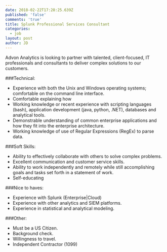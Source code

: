 ```yaml
---
date: 2018-02-22T17:28:25.639Z
published: 'false'
comments: 'true'
title: Splunk Professional Services Consultant
categories:
  - job
layout: post
author: JD
---
```

Advon Analytics is looking to partner with talented, client-focused, IT professionals and consultants to deliver complex solutions to our customers.  

###Technical:
- Experience with both the Unix and Windows operating systems; comfortable on the command line interface.
- Comfortable explaining how 
- Working knowledge or recent experience with scripting languages (bash), application development (java, python, .NET), databases and analytical tools.
- Demonstrable understanding of common enterprise applications and how they fit into the enterprise architecture.
- Working knowledge of use of Regular Expressions (RegEx) to parse data.

###Soft Skills:
- Ability to effectively collaborate with others to solve complex problems. 
- Excellent communication and customer service skills.
- Ability to work independently and remotely while still accomplishing goals and tasks set forth in a statement of work.
- Self-educating

###Nice to haves:
- Experience with Splunk (Enterprise|Cloud)
- Experience with other analytics and SIEM platforms.
- Experience in statistical and analytical modeling.

###Other:
- Must be a US Citizen.
- Background check.
- Willingness to travel.
- Independent Contractor (1099)

 
